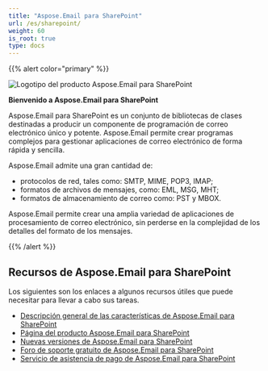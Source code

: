 ```yaml
---
title: "Aspose.Email para SharePoint"
url: /es/sharepoint/
weight: 60
is_root: true
type: docs
---
```


{{% alert color="primary" %}}

![Logotipo del producto Aspose.Email para SharePoint](home_1.png)

**Bienvenido a Aspose.Email para SharePoint**

Aspose.Email para SharePoint es un conjunto de bibliotecas de clases destinadas a producir un componente de programación de correo electrónico único y potente.
Aspose.Email permite crear programas complejos para gestionar aplicaciones de correo electrónico de forma rápida y sencilla.

Aspose.Email admite una gran cantidad de:
- protocolos de red, tales como: SMTP, MIME, POP3, IMAP;
- formatos de archivos de mensajes, como: EML, MSG, MHT;
- formatos de almacenamiento de correo como: PST y MBOX.

Aspose.Email permite crear una amplia variedad de aplicaciones de procesamiento de correo electrónico, sin perderse en la complejidad de los detalles del formato de los mensajes.

{{% /alert %}}

## **Recursos de Aspose.Email para SharePoint**

Los siguientes son los enlaces a algunos recursos útiles que puede necesitar para llevar a cabo sus tareas.

- [Descripción general de las características de Aspose.Email para SharePoint](/email/sharepoint/features/)
- [Página del producto Aspose.Email para SharePoint](https://products.aspose.com/email/es/sharepoint)
- [Nuevas versiones de Aspose.Email para SharePoint](https://releases.aspose.com/email/sharepoint/)
- [Foro de soporte gratuito de Aspose.Email para SharePoint](https://forum.aspose.com/)
- [Servicio de asistencia de pago de Aspose.Email para SharePoint](https://helpdesk.aspose.com/)
